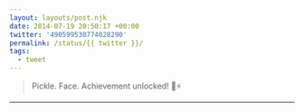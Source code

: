 ```yaml
---
layout: layouts/post.njk
date: 2014-07-19 20:50:17 +00:00
twitter: '490599530774028290'
permalink: /status/{{ twitter }}/
tags: 
  - tweet
---
```


> Pickle. Face. Achievement unlocked! 🍕⚡️

---
